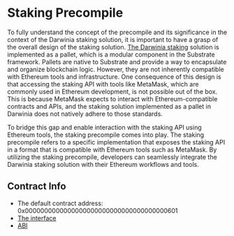 # Staking Precompile

To fully understand the concept of the precompile and its significance in the context of the Darwinia staking solution, it is important to have a grasp of the overall design of the staking solution. [The Darwinia staking](../../learn/collator-staking.md) solution is implemented as a pallet, which is a modular component in the Substrate framework. Pallets are native to Substrate and provide a way to encapsulate and organize blockchain logic. However, they are not inherently compatible with Ethereum tools and infrastructure. One consequence of this design is that accessing the staking API with tools like MetaMask, which are commonly used in Ethereum development, is not possible out of the box. This is because MetaMask expects to interact with Ethereum-compatible contracts and APIs, and the staking solution implemented as a pallet in Darwinia does not natively adhere to those standards.

To bridge this gap and enable interaction with the staking API using Ethereum tools, the staking precompile comes into play. The staking precompile refers to a specific implementation that exposes the staking API in a format that is compatible with Ethereum tools such as MetaMask. By utilizing the staking precompile, developers can seamlessly integrate the Darwinia staking solution with their Ethereum workflows and tools.

## Contract Info

- The default contract address:  0x0000000000000000000000000000000000000601
- [The interface](https://github.com/darwinia-network/darwinia/blob/main/precompile/metadata/sol/staking.sol)
- [ABI](https://github.com/darwinia-network/darwinia/blob/main/precompile/metadata/abi/staking.json)